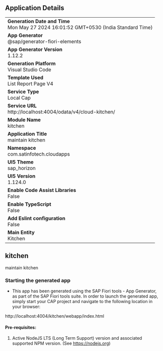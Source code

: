 ## Application Details
|               |
| ------------- |
|**Generation Date and Time**<br>Mon May 27 2024 16:01:52 GMT+0530 (India Standard Time)|
|**App Generator**<br>@sap/generator-fiori-elements|
|**App Generator Version**<br>1.12.2|
|**Generation Platform**<br>Visual Studio Code|
|**Template Used**<br>List Report Page V4|
|**Service Type**<br>Local Cap|
|**Service URL**<br>http://localhost:4004/odata/v4/cloud-kitchen/
|**Module Name**<br>kitchen|
|**Application Title**<br>maintain kitchen|
|**Namespace**<br>com.satinfotech.cloudapps|
|**UI5 Theme**<br>sap_horizon|
|**UI5 Version**<br>1.124.0|
|**Enable Code Assist Libraries**<br>False|
|**Enable TypeScript**<br>False|
|**Add Eslint configuration**<br>False|
|**Main Entity**<br>Kitchen|

## kitchen

maintain kitchen

### Starting the generated app

-   This app has been generated using the SAP Fiori tools - App Generator, as part of the SAP Fiori tools suite.  In order to launch the generated app, simply start your CAP project and navigate to the following location in your browser:

http://localhost:4004/kitchen/webapp/index.html

#### Pre-requisites:

1. Active NodeJS LTS (Long Term Support) version and associated supported NPM version.  (See https://nodejs.org)



